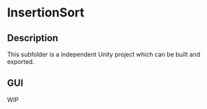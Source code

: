 # InsertionSort

## Description

This subfolder is a independent Unity project which can be built and exported.

## GUI

WIP

